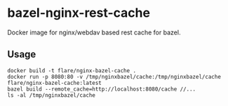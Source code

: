 # bazel-nginx-rest-cache
Docker image for nginx/webdav based rest cache for bazel.

## Usage
```
docker build -t flare/nginx-bazel-cache . 
docker run -p 8080:80 -v /tmp/nginxbazel/cache:/tmp/nginxbazel/cache flare/nginx-bazel-cache:latest
bazel build --remote_cache=http://localhost:8080/cache //...
ls -al /tmp/nginxbazel/cache
```

